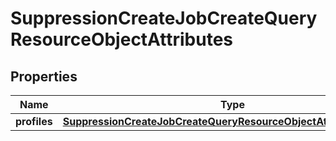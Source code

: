 
# SuppressionCreateJobCreateQueryResourceObjectAttributes

## Properties
| Name | Type | Description | Notes |
| ------------ | ------------- | ------------- | ------------- |
| **profiles** | [**SuppressionCreateJobCreateQueryResourceObjectAttributesProfiles**](SuppressionCreateJobCreateQueryResourceObjectAttributesProfiles.md) |  |  [optional] |



